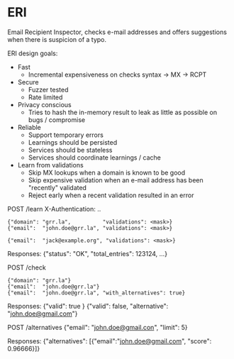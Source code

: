 # ERI
Email Recipient Inspector, checks e-mail addresses and offers suggestions when there is suspicion of a typo.

ERI design goals:
- Fast
    - Incremental expensiveness on checks syntax -> MX -> RCPT
- Secure
    - Fuzzer tested
    - Rate limited
- Privacy conscious
    - Tries to hash the in-memory result to leak as little as possible on bugs / compromise
- Reliable
    - Support temporary errors
    - Learnings should be persisted
    - Services should be stateless
    - Services should coordinate learnings / cache
- Learn from validations
    - Skip MX lookups when a domain is known to be good
    - Skip expensive validation when an e-mail address has been "recently" validated
    - Reject early when a recent validation resulted in an error
     


POST /learn
X-Authentication: ..

    {"domain": "grr.la",          "validations": <mask>}
    {"email":  "john.doe@grr.la", "validations": <mask>}

    {"email":  "jack@example.org", "validations": <mask>}

Responses:
    {"status": "OK", "total_entries": 123124, ...}


POST /check

    {"domain": "grr.la"}
    {"email":  "john.doe@grr.la"}
    {"email":  "john.doe@grr.la", "with_alternatives": true}

Responses:
    {"valid": true }
    {"valid": false, "alternative": "john.doe@gmail.com"}


POST /alternatives
    {"email": "john.doe@gmail.con", "limit": 5}

Responses:
    {"alternatives": [{"email":"john.doe@gmail.com", "score": 0.96666}]}